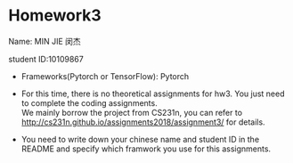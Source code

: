 # Homework3

Name: MIN JIE 闵杰

student ID:10109867

* Frameworks(Pytorch or TensorFlow): Pytorch

* For this time, there is no theoretical assignments for hw3. You just need to complete the coding assignments.   
We mainly borrow the project from CS231n, you can refer to http://cs231n.github.io/assignments2018/assignment3/ for details.
* You need to write down your chinese name and student ID in the README and specify which framwork you use for this assignments.
